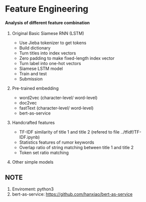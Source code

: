 # Feature Engineering
#### Analysis of different feature combination

1. Original Basic Siamese RNN (LSTM)
    - Use Jieba tokenizer to get tokens
    - Build dictionary
    - Turn titles into index vectors
    - Zero padding to make fixed-length index vector
    - Turn label into one-hot vectors
    - Siamese LSTM model
    - Train and test
    - Submission

2. Pre-trained embedding
    - word2vec (character-level/ word-level)
    - doc2vec 
    - fastText (character-level/ word-level)
    - bert-as-service

3. Handcrafted features
    - TF-IDF similarity of title 1 and title 2 (refered to file ../tfidf/TF-IDF.ipynb)
    - Statistics features of rumor keywords 
    - Overlap ratio of string matching between title 1 and title 2
    - Token set ratio matching
4. Other simple models

## NOTE
1. Enviroment: python3
2. bert-as-service: https://github.com/hanxiao/bert-as-service
